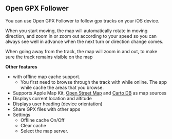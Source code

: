 ## Open GPX Follower

You can use Open GPX Follower to follow gpx tracks on your iOS device.

When you start moving, the map will automatically rotate in moving direction, and zoom in or zoom out according to your speed so you can always see well in advance when the next turn or direction change comes.

When going away from the track, the map will zoom in and out, to make sure the track remains visible on the map

**Other features**
* with offline map cache support.
  * You first need to browse through the track with while online. The app while cache the areas that you browse.
* Supports Apple Map Kit, [Open Street Map](http://wiki.openstreetmap.org/wiki/Tile_usage_policy) and [Carto DB](http://www.cartodb.com) as map sources
* Displays current location and altitude
* Displays user heading (device orientation) 
* Share GPX files with other apps
* Settings
  * Offline cache On/Off
  * Clear cache
  * Select the map server.
 
